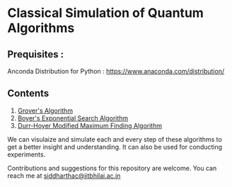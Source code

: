 # Classical Simulation of Quantum Algorithms

## Prequisites :

Anconda Distribution for Python : https://www.anaconda.com/distribution/

## Contents

1. [Grover's Algorithm](https://dl.acm.org/doi/pdf/10.1145/237814.237866?casa_token=0lkeKNhVZ_kAAAAA:WEVM1nbn1g_zK50NHKlh7sTPogFaiBrDrntJ1JznQOhsuB4RIgxE2t5_M3Zd930sCWq2nIZqn-W3Zg)
2. [Boyer's Exponential Search Algorithm](https://arxiv.org/pdf/quant-ph/9605034)
3. [Durr-Hoyer Modified Maximum Finding Algorithm](https://arxiv.org/pdf/quant-ph/9607014)

We can visulaize and simulate each and every step of these algorithms to get a better insight and understanding.
It can also be used for conducting experiments.

Contributions and suggestions for this repository are welcome. You can reach me at siddharthac@iitbhilai.ac.in
